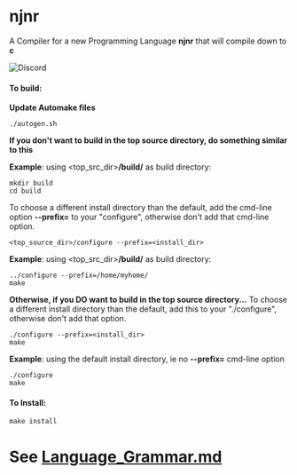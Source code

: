 # njnr
A Compiler for a new Programming Language **njnr** that will compile down to **c**

![Discord](https://img.shields.io/discord/1262591855824998440)

#### To build:

**Update Automake files**

    ./autogen.sh

**If you don't want to build in the top source directory, do something similar to this**

**Example**: using <top_src_dir>**/build/** as build directory:

    mkdir build
    cd build

To choose a different install directory than the default, add the cmd-line option **--prefix=** to your "configure", otherwise don't add that cmd-line option.

    <top_source_dir>/configure --prefix=<install_dir>

**Example**: using <top_src_dir>**/build/** as build directory:

    ../configure --prefix=/home/myhome/
    make


**Otherwise, if you DO want to build in the top source directory...**
To choose a different install directory than the default, add this to your "./configure", otherwise don't add that option.

    ./configure --prefix=<install_dir>
    make

**Example**: using the default install directory, ie no **--prefix=** cmd-line option

    ./configure
    make

#### To Install:

    make install

# See <a href=Language_Grammar.md>Language_Grammar.md</a>
